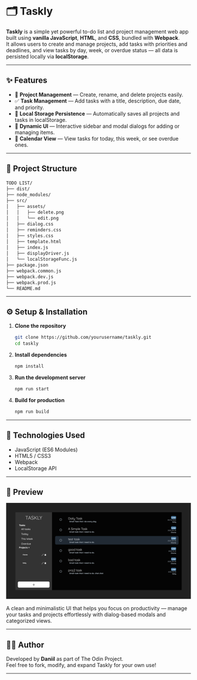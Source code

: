 # 🗂️ Taskly

**Taskly** is a simple yet powerful to-do list and project management web app built using **vanilla JavaScript**, **HTML**, and **CSS**, bundled with **Webpack**.  
It allows users to create and manage projects, add tasks with priorities and deadlines, and view tasks by day, week, or overdue status — all data is persisted locally via **localStorage**.

---

## ✨ Features

- 📁 **Project Management** — Create, rename, and delete projects easily.  
- ✅ **Task Management** — Add tasks with a title, description, due date, and priority.  
- 💾 **Local Storage Persistence** — Automatically saves all projects and tasks in localStorage.  
- 🧭 **Dynamic UI** — Interactive sidebar and modal dialogs for adding or managing items.  
- 📆 **Calendar View** — View tasks for today, this week, or see overdue ones.  

---

## 🧱 Project Structure

```
TODO LIST/
├── dist/
├── node_modules/
├── src/
│   ├── assets/
│   │   ├── delete.png
│   │   └── edit.png
│   ├── dialog.css
│   ├── reminders.css
│   ├── styles.css
│   ├── template.html
│   ├── index.js
│   ├── displayDriver.js
│   └── localStorageFunc.js
├── package.json
├── webpack.common.js
├── webpack.dev.js
├── webpack.prod.js
└── README.md
```

---

## ⚙️ Setup & Installation

1. **Clone the repository**
   ```bash
   git clone https://github.com/yourusername/taskly.git
   cd taskly
   ```

2. **Install dependencies**
   ```bash
   npm install
   ```

3. **Run the development server**
   ```bash
   npm run start
   ```

4. **Build for production**
   ```bash
   npm run build
   ```

---

## 🧩 Technologies Used

- JavaScript (ES6 Modules)
- HTML5 / CSS3
- Webpack
- LocalStorage API

---

## 📸 Preview

![alt text](preview.png)

A clean and minimalistic UI that helps you focus on productivity — manage your tasks and projects effortlessly with dialog-based modals and categorized views.

---

## 🧑‍💻 Author

Developed by **Daniil** as part of The Odin Project.  
Feel free to fork, modify, and expand Taskly for your own use!

---
